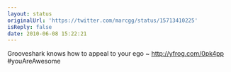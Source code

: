 ```yaml
---
layout: status
originalUrl: 'https://twitter.com/marcgg/status/15713410225'
isReply: false
date: 2010-06-08 15:22:21
---
```


Grooveshark knows how to appeal to your ego ~  http://yfrog.com/0pk4pp  #youAreAwesome
